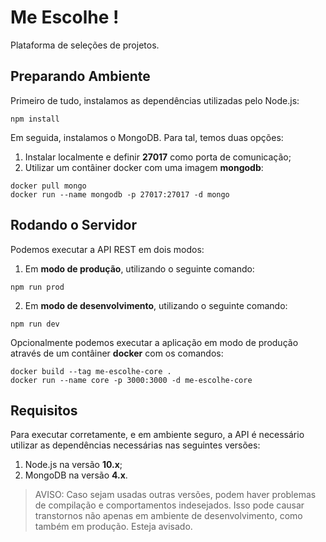 # Me Escolhe !

Plataforma de seleções de projetos.

## Preparando Ambiente

Primeiro de tudo, instalamos as dependências utilizadas pelo Node.js:

```
npm install
```

Em seguida, instalamos o MongoDB. Para tal, temos duas opções:

1. Instalar localmente e definir **27017** como porta de comunicação;
2. Utilizar um contâiner docker com uma imagem **mongodb**:
```
docker pull mongo
docker run --name mongodb -p 27017:27017 -d mongo
```

## Rodando o Servidor

Podemos executar a API REST em dois modos:
1. Em **modo de produção**, utilizando o seguinte comando:
```
npm run prod
```
2. Em **modo de desenvolvimento**, utilizando o seguinte comando:
```
npm run dev
```

Opcionalmente podemos executar a aplicação em modo de produção através de um contâiner **docker** com os comandos:
```
docker build --tag me-escolhe-core .
docker run --name core -p 3000:3000 -d me-escolhe-core
```

## Requisitos

Para executar corretamente, e em ambiente seguro, a API é necessário utilizar as dependências necessárias nas seguintes versões:

1. Node.js na versão **10.x**;
2. MongoDB na versão **4.x**.

> AVISO: 
> Caso sejam usadas outras versões, podem haver problemas de compilação e comportamentos indesejados. Isso pode causar transtornos não apenas em ambiente de desenvolvimento, como também em produção. Esteja avisado.